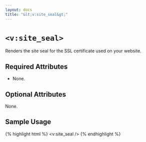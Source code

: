 ```yaml
---
layout: docs
title: "&lt;v:site_seal&gt;"
---
```


# `<v:site_seal>`

Renders the site seal for the SSL certificate used on your website.

## Required Attributes

-   None.

## Optional Attributes

None.

## Sample Usage

{% highlight html %}
<v:site_seal />
{% endhighlight %}
